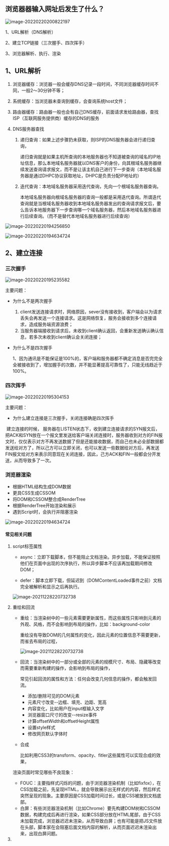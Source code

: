 ## 浏览器器输入网址后发生了什么？

![image-20220220200822197](../_images/image-20220220200822197.png)

1、URL解析（DNS解析）

2、建立TCP链接（三次握手、四次挥手）

3、浏览器解析、执行、渲染

## 1、URL解析

1. 浏览器缓存：浏览器一般会缓存DNS记录一段时间，不同浏览器缓存时间不同，一般2～30分钟不等；

2. 系统缓存：当浏览器未查询到缓存，会查询系统host文件；

3. 路由器缓存：路由器一般也会有自己DNS缓存，前面请求发给路由器，查找ISP（互联网服务提供商）缓存的DNS的服务

4. DNS服务器查找

   1. 递归查询：如果上述步骤扔未获取，则ISP的DNS服务器会进行递归查询，

      递归查询就是如果主机所查询的本地服务器也不知道被查询的域名的IP地址信息，那么本地域名服务器就以DNS客户的身份，向其根域名服务器继续发送查询请求报文，而不是让该主机自己进行下一步查询（本地域名服务器是通过DHPC协议获取地址，DHPC是负责分配IP地址的）

   2. 迭代查询：本地域名服务器采用迭代查询，先向一个根域名服务器查询。

      本地域名服务器向根域名服务器的查询一般都是采用迭代查询。所谓迭代查询就是当根域名服务器收到本地域名服务器发出的查询请求报文后，要么告诉本地服务器下一步查询哪一个域名服务器，然后本地域名服务器进行后续查询。（而不是替代本地域名服务器进行后续查询） 

![image-20220220194256850](../_images/image-20220220194256850.png)

![image-20220220194634724](../_images/image-20220220194634724.png)



## 2、建立连接

### 三次握手

![image-20220220195235582](../_images/image-20220220195235582.png)

主要问题：

- 为什么不是两次握手

  1. client发送连接请求时，网络原因，sever没有接收到，客户端会以为请求丢失会再发送一个连接请求。这是网络恢复，服务会接收到多个连接请求，造成服务端资源浪费；
  2. 当服务器端接收到请求后，未收到client确认返回，会重新发送确认确认信息，若多次未收到client确认会关闭连接；

- 为什么不是四次握手

  1、因为通讯是不能保证是100%的，客户端和服务器都不确定消息是否完完全全被接收到了，增加握手的次数，并不能显著提高可靠性了，只能无线趋近于100%。

### 四次挥手

![image-20220220195304153](../_images/image-20220220195304153.png)

主要问题：

- 为什么建立连接是三次握手，关闭连接确是四次挥手

​	建立连接的时候， 服务器在LISTEN状态下，收到建立连接请求的SYN报文后，把ACK和SYN放在一个报文里发送给客户端
​	关闭连接时，服务器收到对方的FIN报文时，仅仅表示对方不再发送数据了但是还能接收数据，而自己也未必全部数据都发送给对方了，所以己方可以立即关闭，也可以发送一些数据给对方后，再发送FIN报文给对方来表示同意现在关闭连接，因此，己方ACK和FIN一般都会分开发送，从而导致多了一次。

### 浏览器渲染

- 根据HTML结构生成DOM数据
- 更具CSS生成CSSOM
- 将DOM和CSSOM整合成RenderTree
- 根据RenderTree开始渲染和展示
- 遇到Script时，会执行并阻塞渲染

![image-20220220194634724](../_images/WX20220220-204037.png)

#### 常见相关问题

1. script标签属性

   - async：立即下载脚本，但不能阻止文档渲染。异步加载，不能保证按照他们在页面中出现的次序执行，所以异步脚本不应该再加载期间修改DOM；

   - defer：脚本立即下载，但延迟到（DOMContentLoaded事件之前）文档完全被解析和显示之后再执行。

   ![image-20211228220732738](../_images/image-20211228220732738.png)

2. 重绘和回流

   - 重绘：当渲染树中的一些元素需要更新属性，而这些属性只影响到元素的外观、风格，而不会影响到布局的操作，比如：background-color

     重绘没有导致DOM的几何属性的变化，因此元素的位置信息不需要更新，而省去布局的过程，

     ![image-20211228220732738](../_images/image-20220220205619520.png)

   - 回流：当渲染树中的一部分或全部的元素的规模尺寸、布局、隐藏等改变而需要重新构建的操作，会影响到布局的操作，

     常见引起回流的属性和方法：任何会改变几何信息的操作，都会触发回流。

     - 添加/删除可见的DOM元素
     - 元素尺寸改变--边框、填充、边距、宽高
     - 内容变化，比如用户在input框输入文字
     - 浏览器窗口尺寸的改变--resize事件
     - 计算offsetWidth和offsetHeight属性
     - 设置style样式
     - 修改网页默认字体时

   - 合成

     比如利用CSS3的transform、opacity、fitler这些属性可以实现合成的效果，

   

   渲染页面时常见哪些不良现象：

   - FOUC：主要指样式闪烁的问题，由于浏览器渲染机制（比如fixfox），在CSS加载之前，先呈现HTML，就会导致展示出无样式的内容，然后样式突然呈现的现象。主要原因是CSS加载时间过长，或是CSS被放到文档底部。
   - 白屏：有些浏览器渲染机制（比如Chrome）要先构建DOM树和CSSOM数据，构建完成后再进行渲染，如果CSS部分放在HTML尾部，由于CSS未加载完成，浏览器迟迟未渲染，从而导致白屏；也有可能是把JS文件放在头部，脚本家在会阻塞后面文档内容的解析，从而页面迟迟未渲染出来，出现白屏问题。

3. 